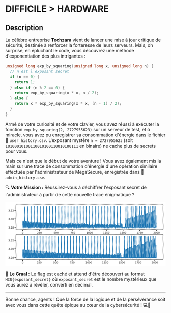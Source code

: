# DIFFICILE > HARDWARE

## Description
La célèbre entreprise **Techzara** vient de lancer une mise à jour critique de sécurité, destinée à renforcer la forteresse de leurs serveurs. Mais, oh surprise, en épluchant le code, vous découvrez une méthode d'exponentiation des plus intrigantes :

```c
unsigned long exp_by_squaring(unsigned long x, unsigned long n) {
  // n est l'exposant secret
  if (n == 0) {
    return 1;
  } else if (n % 2 == 0) {
    return exp_by_squaring(x * x, n / 2);
  } else {
    return x * exp_by_squaring(x * x, (n - 1) / 2);
  }
}
```

Armé de votre curiosité et de votre clavier, vous avez réussi à exécuter la fonction `exp_by_squaring(2, 2727955623)` sur un serveur de test, et ô miracle, vous avez pu enregistrer sa consommation d'énergie dans le fichier 📁 `user_history.csv`. L'exposant mystère `n = 2727955623` (soit `10100010100110010100110010100111` en binaire) ne cache plus de secrets pour vous.

Mais ce n'est que le début de votre aventure ! Vous avez également mis la main sur une trace de consommation d'énergie d'une opération similaire effectuée par l'administrateur de MegaSecure, enregistrée dans 📁 `admin_history.csv`.

🔍 **Votre Mission :** Réussirez-vous à déchiffrer l'exposant secret de l'administrateur à partir de cette nouvelle trace énigmatique ?

![signale](signal.png)

🏁 **Le Graal :** Le flag est caché et attend d'être découvert au format `HIU{exposant_secret}` où `exposant_secret` est le nombre mystérieux que vous aurez à révéler, converti en décimal.

---

Bonne chance, agents ! Que la force de la logique et de la persévérance soit avec vous dans cette quête épique au cœur de la cybersécurité ! 💻🔐